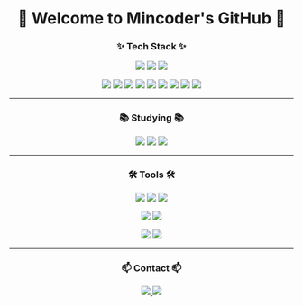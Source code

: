 <div align="center">

# **🌟 Welcome to Mincoder's GitHub 🌟**

</div>



<div align="center">

### **✨ Tech Stack ✨**

<p>
  <img src="https://img.shields.io/badge/javascript-F7DF1E.svg?style=for-the-badge&logo=javascript&logoColor=20232a" />
  <img src="https://img.shields.io/badge/html5-E34F26.svg?style=for-the-badge&logo=html5&logoColor=white" />
  <img src="https://img.shields.io/badge/css3-1572B6.svg?style=for-the-badge&logo=css3&logoColor=white" />
</p>
<p>
  <img src="https://img.shields.io/badge/spring-6DB33F.svg?style=for-the-badge&logo=spring&logoColor=white" />
  <img src="https://img.shields.io/badge/java-007396.svg?style=for-the-badge&logo=openjdk&logoColor=white" />
  <img src="https://img.shields.io/badge/mysql-4479A1.svg?style=for-the-badge&logo=mysql&logoColor=white" />
  <img src="https://img.shields.io/badge/thymeleaf-005F0F.svg?style=for-the-badge&logo=thymeleaf&logoColor=white" />
  <img src="https://img.shields.io/badge/node.js-339933.svg?style=for-the-badge&logo=node.js&logoColor=white" />
  <img src="https://img.shields.io/badge/aws-FF9900.svg?style=for-the-badge&logo=amazonaws&logoColor=white" />
  <img src="https://img.shields.io/badge/docker-2496ED.svg?style=for-the-badge&logo=docker&logoColor=white" />
  <img src="https://img.shields.io/badge/c++-00599C.svg?style=for-the-badge&logo=c%2B%2B&logoColor=white" />
  <img src="https://img.shields.io/badge/python-FF0000.svg?style=for-the-badge&logo=python&logoColor=white" />
</p>
</div>

---

<div align="center">

### **📚 Studying 📚**

<p>
  <img src="https://img.shields.io/badge/typescript-007ACC.svg?style=for-the-badge&logo=typescript&logoColor=white" />
  <img src="https://img.shields.io/badge/React%20Query-FF4154?style=for-the-badge&logo=react%20query&logoColor=white" />
  <img src="https://img.shields.io/badge/Recoil-3578E5?style=for-the-badge&logo=recoil&logoColor=white" />
</p>

</div>

---

<div align="center">

### **🛠 Tools 🛠**

<p>
  <img src="https://img.shields.io/badge/git-F05033.svg?style=for-the-badge&logo=git&logoColor=white" />
  <img src="https://img.shields.io/badge/github-181717.svg?style=for-the-badge&logo=github&logoColor=white" />
  <img src="https://img.shields.io/badge/Notion-F3F3F3.svg?style=for-the-badge&logo=notion&logoColor=black" />
</p>
<p>
  <img src="https://img.shields.io/badge/adobe%20photoshop-08253c.svg?style=for-the-badge&logo=adobe%20photoshop&logoColor=37abff" />
  <img src="https://img.shields.io/badge/figma-F24E1E.svg?style=for-the-badge&logo=figma&logoColor=white" />
</p>
<p>
  <img src="https://img.shields.io/badge/VSCode-2C2C32.svg?style=for-the-badge&logo=visual-studio-code&logoColor=22ABF3" />
  <img src="https://img.shields.io/badge/jupyter-2C2C32.svg?style=for-the-badge&logo=jupyter&logoColor=F37726" />
</p>

</div>

---

<div align="center">

### **📫 Contact 📫**

<p>
  <a href="https://velog.io/@oka1313">
    <img src="https://img.shields.io/badge/Velog-1EBC8F?style=for-the-badge&logo=velog&logoColor=white" />
  </a>
  <a href="mailto:oka1313@gmail.com">
    <img src="https://img.shields.io/badge/oka1313@gmail.com-D14836?style=for-the-badge&logo=gmail&logoColor=white" />
  </a>
</p>

</div>
